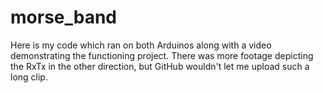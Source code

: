 # morse_band

Here is my code which ran on both Arduinos along with a video demonstrating the functioning project. There was more footage depicting the RxTx in the other direction, but GitHub wouldn't let me upload such a long clip.

